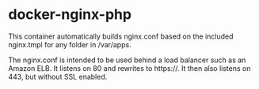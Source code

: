 # docker-nginx-php
This container automatically builds nginx.conf based on the included nginx.tmpl for any folder in /var/apps.

The nginx.conf is intended to be used behind a load balancer such as an Amazon ELB.
It listens on 80 and rewrites to https://.  It then also listens on 443, but without SSL enabled.
